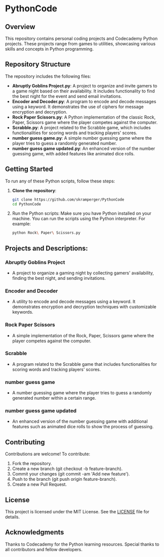 # PythonCode

## Overview

This repository contains personal coding projects and Codecademy Python projects. These projects range from games to utilities, showcasing various skills and concepts in Python programming.

## Repository Structure

The repository includes the following files:

- **Abruptly Goblins Project.py**: A project to organize and invite gamers to a game night based on their availability. It includes functionality to find the best night for the event and send email invitations.
- **Encoder and Decoder.py**: A program to encode and decode messages using a keyword. It demonstrates the use of ciphers for message encryption and decryption.
- **Rock Paper Scissors.py**: A Python implementation of the classic Rock, Paper, Scissors game where the player competes against the computer.
- **Scrabble.py**: A project related to the Scrabble game, which includes functionalities for scoring words and tracking players' scores.
- **number guess game.py**: A simple number guessing game where the player tries to guess a randomly generated number.
- **number guess game updated.py**: An enhanced version of the number guessing game, with added features like animated dice rolls.

## Getting Started

To run any of these Python scripts, follow these steps:

1. **Clone the repository**:
   ```bash
   git clone https://github.com/skramperger/PythonCode
   cd PythonCode
2. Run the Python scripts:
   Make sure you have Python installed on your machine. You can run the scripts using the Python interpreter. For example:
   ```bash
   python Rock\ Paper\ Scissors.py
   ```

## Projects and Descriptions:

### Abruptly Goblins Project
- A project to organize a gaming night by collecting gamers' availability, finding the best night, and sending invitations.

### Encoder and Decoder
- A utility to encode and decode messages using a keyword. It demonstrates encryption and decryption techniques with customizable keywords.

### Rock Paper Scissors
- A simple implementation of the Rock, Paper, Scissors game where the player competes against the computer.

### Scrabble
- A program related to the Scrabble game that includes functionalities for scoring words and tracking players' scores.

### number guess game
- A number guessing game where the player tries to guess a randomly generated number within a certain range.

### number guess game updated
- An enhanced version of the number guessing game with additional features such as animated dice rolls to show the process of guessing.

## Contributing
Contributions are welcome! To contribute:

1. Fork the repository.
2. Create a new branch (git checkout -b feature-branch).
3. Commit your changes (git commit -am 'Add new feature').
4. Push to the branch (git push origin feature-branch).
5. Create a new Pull Request.

 
## License
This project is licensed under the MIT License. See the [LICENSE](https://github.com/skramperger/Softwaretechnik/blob/main/LICENSE) file for details.

## Acknowledgments
Thanks to Codecademy for the Python learning resources.
Special thanks to all contributors and fellow developers.

